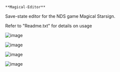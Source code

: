	**Magical-Editor**
Save-state editor for the NDS game Magical Starsign.

Refer to "Readme.txt" for details on usage

![image](https://github.com/romanimanga/Magical-Editor/assets/30917437/71d139ca-4c3d-474e-831b-018e2ba7e48c)

![image](https://github.com/romanimanga/Magical-Editor/assets/30917437/cb6ed3a2-19bd-4993-8f8f-42bc5b6fe8ca)

![image](https://github.com/romanimanga/Magical-Editor/assets/30917437/d0603b68-338d-49df-9d88-cbd18958f1ed)

![image](https://github.com/romanimanga/Magical-Editor/assets/30917437/bd305da6-1858-43cd-9579-bce138c9dc00)
